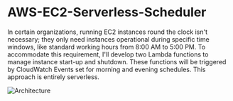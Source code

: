 # AWS-EC2-Serverless-Scheduler
In certain organizations, running EC2 instances round the clock isn't necessary; they only need instances operational during specific time windows, like standard working hours from 8:00 AM to 5:00 PM. To accommodate this requirement, I'll develop two Lambda functions to manage instance start-up and shutdown. These functions will be triggered by CloudWatch Events set for morning and evening schedules. This approach is entirely serverless.

![Architecture](https://github.com/NLavanya-31/AWS-EC2-Serverless-Scheduler/assets/155809688/aa514c80-1c53-4cba-b8e8-c4733f02f96a)
